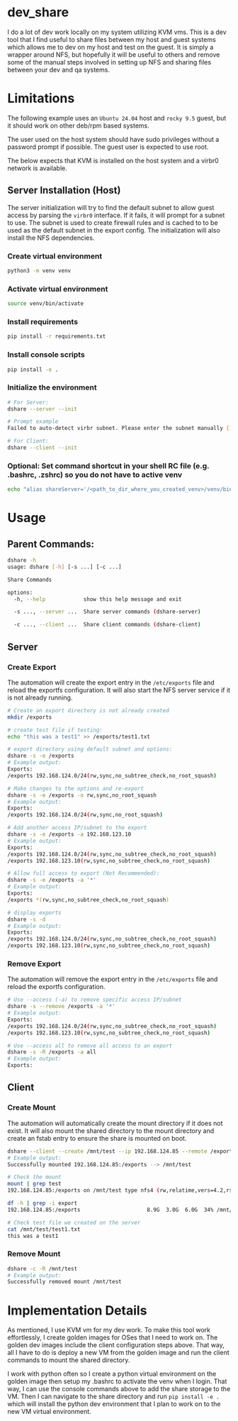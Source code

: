 # dev_share

I do a lot of dev work locally on my system utilizing KVM vms. This is a dev tool that I find useful to share files
between my host and guest systems which allows me to dev on my host and test on the guest. It is simply a wrapper around
NFS, but hopefully it will be useful to others and remove some of the manual steps involved in setting up NFS and
sharing files between your dev and qa systems.


# Limitations
The following example uses an `Ubuntu 24.04` host and `rocky 9.5` guest, but it should work on other deb/rpm based
systems.

The user used on the host system should have sudo privileges without a password prompt if possible. The guest user is
expected to use root.

The below expects that KVM is installed on the host system and a virbr0 network is available.


## Server Installation (Host)
The server initialization will try to find the default subnet to allow guest access by parsing the `virbr0` interface.
If it fails, it will prompt for a subnet to use. The subnet is used to create firewall rules and is cached to to be
used as the default subnet in the export config. The initialization will also install the NFS dependencies.


### Create virtual environment
```bash
python3 -m venv venv
```

### Activate virtual environment
```bash
source venv/bin/activate
```

### Install requirements
```bash
pip install -r requirements.txt
```

### Install console scripts
```bash
pip install -e .
```

### Initialize the environment
```bash
# For Server:
dshare --server --init

# Prompt example
Failed to auto-detect virbr subnet. Please enter the subnet manually [192.168.120.0/24]: 192.168.124.0/24

# For Client:
dshare --client --init
```

### Optional: Set command shortcut in your shell RC file (e.g. .bashrc, .zshrc) so you do not have to active venv
```bash
echo "alias shareServer='/<path_to_dir_where_you_created_venv>/venv/bin/python3 dshare' " >> ~/.bashrc
```

# Usage

## Parent Commands:
```bash
dshare -h  
usage: dshare [-h] [-s ...] [-c ...]

Share Commands

options:
  -h, --help            show this help message and exit

  -s ..., --server ...  Share server commands (dshare-server)

  -c ..., --client ...  Share client commands (dshare-client)
```

## Server

### Create Export
The automation will create the export entry in the `/etc/exports` file and reload the exportfs configuration. It will
also start the NFS server service if it is not already running.

```bash
# Create an export directory is not already created
mkdir /exports

# create test file if testing:
echo "this was a test1" >> /exports/test1.txt

# export directory using default subnet and options:
dshare -s -e /exports
# Example output:
Exports:
/exports 192.168.124.0/24(rw,sync,no_subtree_check,no_root_squash)

# Make changes to the options and re-export
dshare -s -e /exports -o rw,sync,no_root_squash
# Example output:
Exports:
/exports 192.168.124.0/24(rw,sync,no_root_squash)

# Add another access IP/subnet to the export
dshare -s -e /exports -a 192.168.123.10
# Example output:
Exports:
/exports 192.168.124.0/24(rw,sync,no_subtree_check,no_root_squash)
/exports 192.168.123.10(rw,sync,no_subtree_check,no_root_squash)

# Allow full access to export (Not Recommended):
dshare -s -e /exports -a '*'
# Example output:
Exports:
/exports *(rw,sync,no_subtree_check,no_root_squash)

# display exports
dshare -s -d
# Example output:
Exports:
/exports 192.168.124.0/24(rw,sync,no_subtree_check,no_root_squash)
/exports 192.168.123.10(rw,sync,no_subtree_check,no_root_squash)
```


### Remove Export
The automation will remove the export entry in the `/etc/exports` file and reload the exportfs configuration.

```bash
# Use --access (-a) to remove specific access IP/subnet
dshare -s --remove /exports -a '*'
# Example output:
Exports:
/exports 192.168.124.0/24(rw,sync,no_subtree_check,no_root_squash)
/exports 192.168.123.10(rw,sync,no_subtree_check,no_root_squash)

# Use --access all to remove all access to an export
dshare -s -R /exports -a all
# Example output:
Exports:
```



## Client

### Create Mount

The automation will automatically create the mount directory if it does not exist. It will also mount the shared
directory to the mount directory and create an fstab entry to ensure the share is mounted on boot.

```bash
dshare --client --create /mnt/test --ip 192.168.124.85 --remote /exports
# Example output:
Successfully mounted 192.168.124.85:/exports --> /mnt/test

# Check the mount 
mount | grep test
192.168.124.85:/exports on /mnt/test type nfs4 (rw,relatime,vers=4.2,rsize=262144,wsize=262144,namlen=255,hard,proto=tcp,timeo=600,retrans=2,sec=sys,clientaddr=192.168.124.242,local_lock=none,addr=192.168.124.85,_netdev)

df -h | grep -i export
192.168.124.85:/exports                     8.9G  3.0G  6.0G  34% /mnt/test

# Check test file we created on the server
cat /mnt/test/test1.txt
this was a test1
```

### Remove Mount
```bash
dshare -c -R /mnt/test
# Example output:
Successfully removed mount /mnt/test
```


# Implementation Details
As mentioned, I use KVM vm for my dev work. To make this tool work effortlessly, I create golden images for OSes that I
need to work on. The golden dev images include the client configuration steps above. That way, all I have to do is
deploy a new VM from the golden image and run the client commands to mount the shared directory.

I work with python often so I create a python virtual environment on the golden image then setup my .bashrc to activate
the venv when I login. That way, I can use the console commands above to add the share storage to the VM. Then I can
navigate to the share directory and run `pip install -e .` which will install the python dev environment that I plan to
work on to the new VM virtual environment.
